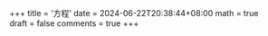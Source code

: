 +++
title = '方程'
date = 2024-06-22T20:38:44+08:00
math = true                                
draft = false
comments = true
+++

